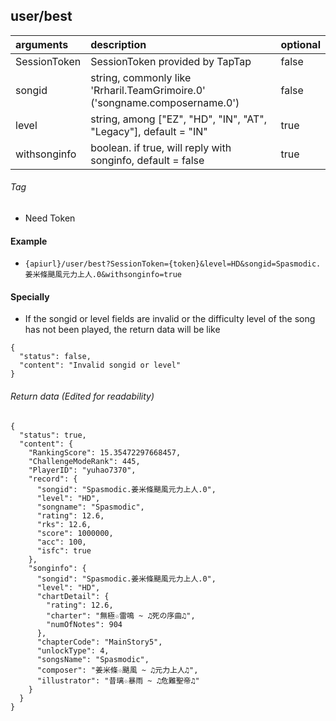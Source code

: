 ## user/best

| arguments    | description                                                                      | optional                                        |
|:-------------|:---------------------------------------------------------------------------------|-------------------------------------------------|
| SessionToken | SessionToken provided by TapTap                                                  | false                                           |
| songid       | string, commonly like 'Rrharil.TeamGrimoire.0' ('songname.composername.0')       | false                                           |
| level        | string, among ["EZ", "HD", "IN", "AT", "Legacy"], default = "IN"                 | true                                            |
| withsonginfo | boolean. if true, will reply with songinfo, default = false                      | true                                            |

###### Tag

* Need Token

#### Example

+ `{apiurl}/user/best?SessionToken={token}&level=HD&songid=Spasmodic.姜米條颶風元力上人.0&withsonginfo=true`

#### Specially

* If the songid or level fields are invalid or the difficulty level of the song has not been played, the return data will be like

```json5
{
  "status": false,
  "content": "Invalid songid or level"
}
```

###### Return data (Edited for readability)

```json5
{
  "status": true,
  "content": {
    "RankingScore": 15.35472297668457,
    "ChallengeModeRank": 445,
    "PlayerID": "yuhao7370",
    "record": {
      "songid": "Spasmodic.姜米條颶風元力上人.0",
      "level": "HD",
      "songname": "Spasmodic",
      "rating": 12.6,
      "rks": 12.6,
      "score": 1000000,
      "acc": 100,
      "isfc": true
    },
    "songinfo": {
      "songid": "Spasmodic.姜米條颶風元力上人.0",
      "level": "HD",
      "chartDetail": {
        "rating": 12.6,
        "charter": "無極☆雷鳴 ~ ♫死の序曲♫",
        "numOfNotes": 904
      },
      "chapterCode": "MainStory5",
      "unlockType": 4,
      "songsName": "Spasmodic",
      "composer": "姜米條☆颶風 ~ ♫元力上人♫",
      "illustrator": "昔璃☆暴雨 ~ ♫危難聖帝♫"
    }
  }
}
```
